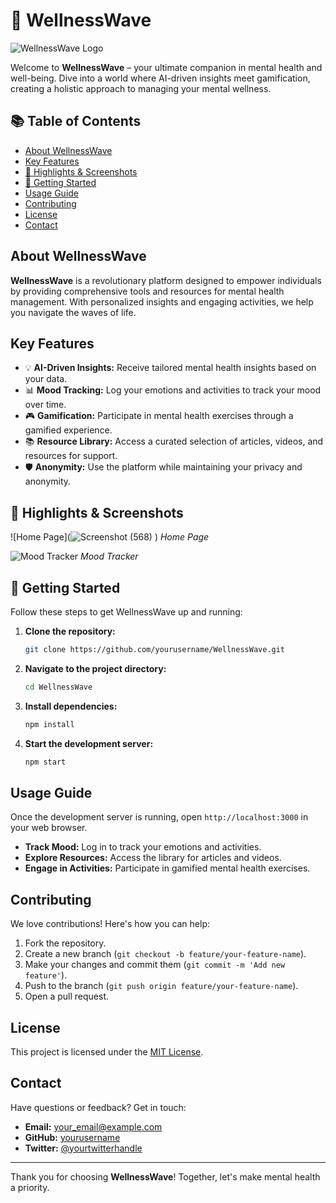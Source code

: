 # 🌊 WellnessWave

![WellnessWave Logo](path_to_your_logo_image.png)

Welcome to **WellnessWave** – your ultimate companion in mental health and well-being. Dive into a world where AI-driven insights meet gamification, creating a holistic approach to managing your mental wellness.

## 📚 Table of Contents
- [About WellnessWave](#about-wellnesswave)
- [Key Features](#key-features)
- [🌟 Highlights & Screenshots](#highlights--screenshots)
- [🚀 Getting Started](#getting-started)
- [Usage Guide](#usage-guide)
- [Contributing](#contributing)
- [License](#license)
- [Contact](#contact)

## About WellnessWave
**WellnessWave** is a revolutionary platform designed to empower individuals by providing comprehensive tools and resources for mental health management. With personalized insights and engaging activities, we help you navigate the waves of life.

## Key Features
- 💡 **AI-Driven Insights:** Receive tailored mental health insights based on your data.
- 📊 **Mood Tracking:** Log your emotions and activities to track your mood over time.
- 🎮 **Gamification:** Participate in mental health exercises through a gamified experience.
- 📚 **Resource Library:** Access a curated selection of articles, videos, and resources for support.
- 🛡️ **Anonymity:** Use the platform while maintaining your privacy and anonymity.

## 🌟 Highlights & Screenshots
![Home Page](![Screenshot (568)](https://github.com/user-attachments/assets/be683249-3281-4a24-bac4-5b6c6961b43c)
)
*Home Page*

![Mood Tracker](path_to_mood_tracker_screenshot.png)
*Mood Tracker*

## 🚀 Getting Started
Follow these steps to get WellnessWave up and running:

1. **Clone the repository:**
    ```bash
    git clone https://github.com/yourusername/WellnessWave.git
    ```
2. **Navigate to the project directory:**
    ```bash
    cd WellnessWave
    ```
3. **Install dependencies:**
    ```bash
    npm install
    ```
4. **Start the development server:**
    ```bash
    npm start
    ```

## Usage Guide
Once the development server is running, open `http://localhost:3000` in your web browser.

- **Track Mood:** Log in to track your emotions and activities.
- **Explore Resources:** Access the library for articles and videos.
- **Engage in Activities:** Participate in gamified mental health exercises.

## Contributing
We love contributions! Here's how you can help:

1. Fork the repository.
2. Create a new branch (`git checkout -b feature/your-feature-name`).
3. Make your changes and commit them (`git commit -m 'Add new feature'`).
4. Push to the branch (`git push origin feature/your-feature-name`).
5. Open a pull request.

## License
This project is licensed under the [MIT License](LICENSE).

## Contact
Have questions or feedback? Get in touch:

- **Email:** your_email@example.com
- **GitHub:** [yourusername](https://github.com/yourusername)
- **Twitter:** [@yourtwitterhandle](https://twitter.com/yourtwitterhandle)

---

Thank you for choosing **WellnessWave**! Together, let's make mental health a priority.

